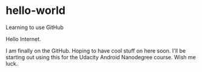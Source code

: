 # hello-world
Learning to use GitHub

Hello Internet.

I am finally on the GitHub. Hoping to have cool stuff on here soon.
I'll be starting out using this for the Udacity Android Nanodegree course.
Wish me luck.
